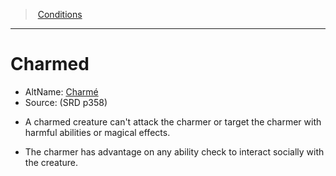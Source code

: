 ﻿---
!GenericItem
Name: Charmed
AltName: '[Charmé](hd_conditions_charme.md)'
Source: (SRD p358)
Id: conditions_vo.md#charmed
ParentLink: conditions_vo.md#conditions
ParentName: Conditions
NameLevel: 1
Attributes:
  Name: Charmed
  Markdown: >+
    # <!--Name-->Charmed<!--/Name-->


    - AltName: <!--AltName-->[Charmé](hd_conditions_charme.md)<!--/AltName-->

    - Source: <!--Source-->(SRD p358)<!--/Source-->


    * A charmed creature can't attack the charmer or target the charmer with harmful abilities or magical effects.


    * The charmer has advantage on any ability check to interact socially with the creature.

  AltName: '[Charmé](hd_conditions_charme.md)'
  Source: (SRD p358)
AttributesDictionary: >+
  Name: Charmed

  Markdown: >+

    # <!--Name-->Charmed<!--/Name-->





    - AltName: <!--AltName-->[Charmé](hd_conditions_charme.md)<!--/AltName-->



    - Source: <!--Source-->(SRD p358)<!--/Source-->





    * A charmed creature can't attack the charmer or target the charmer with harmful abilities or magical effects.





    * The charmer has advantage on any ability check to interact socially with the creature.



  AltName: '[Charmé](hd_conditions_charme.md)'

  Source: (SRD p358)

---
> [Conditions](srd_conditions.md)

---

# Charmed

- AltName: [Charmé](hd_conditions_charme.md)
- Source: (SRD p358)

* A charmed creature can't attack the charmer or target the charmer with harmful abilities or magical effects.

* The charmer has advantage on any ability check to interact socially with the creature.

